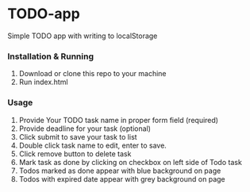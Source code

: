 # TODO-app

Simple TODO app with writing to localStorage

### Installation & Running

1. Download or clone this repo to your machine
2. Run index.html

### Usage 

1. Provide Your TODO task name in proper form field (required)
2. Provide deadline for your task (optional)
3. Click submit to save your task to list
4. Double click task name to edit, enter to save.
5. Click remove button to delete task
6. Mark task as done by clicking on checkbox on left side of Todo task
7. Todos marked as done appear with blue background on page
8. Todos with expired date appear with grey background on page
